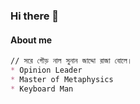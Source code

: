 ### Hi there 👋



#### About me 



```markdown
// সরে গৌড় নাল সুনান জাদ্দো রাজা বোলে।
* Opinion Leader
* Master of Metaphysics 
* Keyboard Man

```

